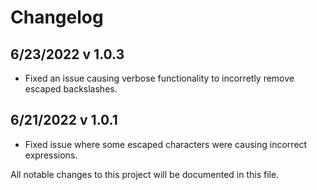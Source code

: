 # Changelog

## 6/23/2022 v 1.0.3

- Fixed an issue causing verbose functionality to incorretly remove escaped backslashes.

## 6/21/2022 v 1.0.1

- Fixed issue where some escaped characters were causing incorrect expressions.

All notable changes to this project will be documented in this file.